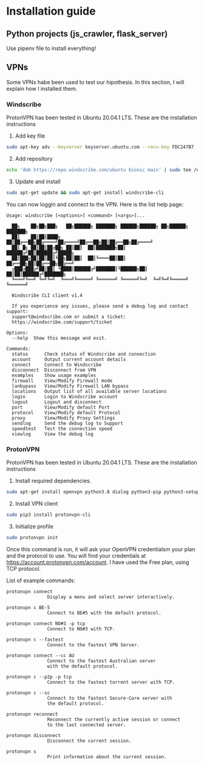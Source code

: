 # Installation guide

## Python projects (js_crawler, flask_server)

Use pipenv file to install everything!

## VPNs

Some VPNs habe been used to test our hipothesis. In this section, I will explain how I installed them.

### Windscribe

ProtonVPN has been tested in Ubuntu 20.04.1 LTS. These are the installation instructions

1. Add key file

```bash
sudo apt-key adv --keyserver keyserver.ubuntu.com --recv-key FDC247B7
```

2. Add repository

```bash
echo 'deb https://repo.windscribe.com/ubuntu bionic main' | sudo tee /etc/apt/sources.list.d/windscribe-repo.list
```

3. Update and install

```bash
sudo apt-get update && sudo apt-get install windscribe-cli
```

You can now loggin and connect to the VPN. Here is the list help page:

```
Usage: windscribe [<options>] <command> [<args>]...

  ██╗    ██╗██╗███╗   ██╗██████╗ ███████╗ ██████╗██████╗ ██╗██████╗ ███████╗
  ██║    ██║██║████╗  ██║██╔══██╗██╔════╝██╔════╝██╔══██╗██║██╔══██╗██╔════╝
  ██║ █╗ ██║██║██╔██╗ ██║██║  ██║███████╗██║     ██████╔╝██║██████╔╝█████╗
  ██║███╗██║██║██║╚██╗██║██║  ██║╚════██║██║     ██╔══██╗██║██╔══██╗██╔══╝
  ╔███╔███╔╝██║██║ ╚████║██████╔╝███████║╚██████╗██║  ██║██║██████╔╝███████╗
  ╚═══╝╚══╝ ╚═╝╚═╝  ╚═══╝╚═════╝ ╚══════╝ ╚═════╝╚═╝  ╚═╝╚═╝╚═════╝ ╚══════╝

  Windscribe CLI client v1.4

  If you experience any issues, please send a debug log and contact support:
  support@windscribe.com or submit a ticket:
  https://windscribe.com/support/ticket

Options:
  --help  Show this message and exit.

Commands:
  status      Check status of Windscribe and connection
  account     Output current account details
  connect     Connect to Windscribe
  disconnect  Disconnect from VPN
  examples    Show usage examples
  firewall    View/Modify Firewall mode
  lanbypass   View/Modify Firewall LAN bypass
  locations   Output list of all available server locations
  login       Login to Windscribe account
  logout      Logout and disconnect
  port        View/Modify default Port
  protocol    View/Modify default Protocol
  proxy       View/Modify Proxy Settings
  sendlog     Send the debug log to Support
  speedtest   Test the connection speed
  viewlog     View the debug log
```

### ProtonVPN

ProtonVPN has been tested in Ubuntu 20.04.1 LTS. These are the installation instructions

1. Install required dependencies.

```bash
sudo apt-get install openvpn python3.8 dialog python3-pip python3-setuptools
```

2. Install VPN client

```bash
sudo pip3 install protonvpn-cli
```

3. Initialize profile

```bash
sudo protonvpn init
```

Once this command is run, it will ask your OpenVPN credentialsm your plan and the protocol to use. You will find your credentials at <https://account.protonvpn.com/account>. I have used the Free plan, using TCP protocol.

List of example commands:
```
protonvpn connect
               Display a menu and select server interactively.

protonvpn c BE-5
               Connect to BE#5 with the default protocol.

protonvpn connect NO#3 -p tcp
               Connect to NO#3 with TCP.

protonvpn c --fastest
               Connect to the fastest VPN Server.

protonvpn connect --cc AU
               Connect to the fastest Australian server
               with the default protocol.

protonvpn c --p2p -p tcp
               Connect to the fastest torrent server with TCP.

protonvpn c --sc
               Connect to the fastest Secure-Core server with
               the default protocol.

protonvpn reconnect
               Reconnect the currently active session or connect
               to the last connected server.

protonvpn disconnect
               Disconnect the current session.

protonvpn s
               Print information about the current session.
```
